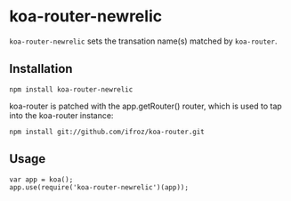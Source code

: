# koa-router-newrelic

``koa-router-newrelic`` sets the transation name(s) matched by ``koa-router``.

## Installation

    npm install koa-router-newrelic

koa-router is patched with the app.getRouter() router, which is used to tap into the koa-router instance:

    npm install git://github.com/ifroz/koa-router.git


## Usage

    var app = koa();
    app.use(require('koa-router-newrelic')(app));
